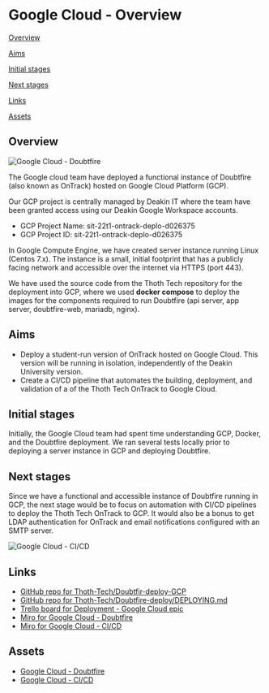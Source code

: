 # Google Cloud - Overview

[Overview](#overview)

[Aims](#aims)

[Initial stages](#initial-stages)

[Next stages](#next-stages)

[Links](#links)

[Assets](#assets)

## Overview

![Google Cloud - Doubtfire](https://github.com/thoth-tech/documentation/tree/main/docs/OnTrack/Deployment/Google%20Cloud/assets/GoogleCloud_Doubtfire.jpg "Google Cloud - Doubtfire")

The Google cloud team have deployed a functional instance of Doubtfire (also known as OnTrack)
hosted on Google Cloud Platform (GCP).

Our GCP project is centrally managed by Deakin IT where the team have been granted access using our
Deakin Google Workspace accounts.

- GCP Project Name: sit-22t1-ontrack-deplo-d026375
- GCP Project ID: sit-22t1-ontrack-deplo-d026375

In Google Compute Engine, we have created server instance running Linux (Centos 7.x). The instance
is a small, initial footprint that has a publicly facing network and accessible over the internet
via HTTPS (port 443).

We have used the source code from the Thoth Tech repository for the deployment into GCP, where we
used **docker compose** to deploy the images for the components required to run Doubtfire (api
server, app server, doubtfire-web, mariadb, nginx).

## Aims

- Deploy a student-run version of OnTrack hosted on Google Cloud. This version will be running in
  isolation, independently of the Deakin University version.
- Create a CI/CD pipeline that automates the building, deployment, and validation of a of the Thoth
  Tech OnTrack to Google Cloud.

## Initial stages

Initially, the Google Cloud team had spent time understanding GCP, Docker, and the Doubtfire
deployment. We ran several tests locally prior to deploying a server instance in GCP and deploying
Doubtfire.

## Next stages

Since we have a functional and accessible instance of Doubtfire running in GCP, the next stage would
be to focus on automation with CI/CD pipelines to deploy the Thoth Tech OnTrack to GCP. It would
also be a bonus to get LDAP authentication for OnTrack and email notifications configured with an
SMTP server.

![Google Cloud - CI/CD](https://github.com/thoth-tech/documentation/tree/main/docs/OnTrack/Deployment/Google%20Cloud/assets/GoogleCloud_CICD.jpg "Google Cloud - CICD")

## Links

- [GitHub repo for Thoth-Tech/Doubtfir-deploy-GCP](https://github.com/thoth-tech/doubtfire-deploy-GCP)
- [GitHub repo for Thoth-Tech/Doubtfire-deploy/DEPLOYING.md](https://github.com/thoth-tech/doubtfire-deploy/blob/main/DEPLOYING.md)
- [Trello board for Deployment - Google Cloud epic](https://trello.com/b/dI1yx9A1/deployment)
- [Miro for Google Cloud - Doubtfire](https://miro.com/app/board/uXjVO0h8ZSE=/?share_link_id=62396987373)
- [Miro for Google Cloud - CI/CD](https://miro.com/app/board/uXjVO64xoQw=/?share_link_id=57734801709)

## Assets

- [Google Cloud - Doubtfire](https://github.com/thoth-tech/documentation/tree/main/docs/OnTrack/Deployment/Google%20Cloud/assets/GoogleCloud_Doubtfire.jpg)
- [Google Cloud - CI/CD](https://github.com/thoth-tech/documentation/tree/main/docs/OnTrack/Deployment/Google%20Cloud/assets/GoogleCloud_CICD.jpg)
